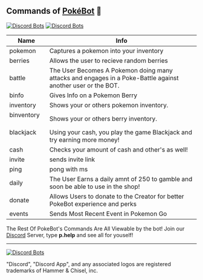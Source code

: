 

## Commands of <a href="https://github.com/Wonder-Toast/Pokebot">PokéBot</a> 📖 

[![Discord Bots](https://discordbots.org/api/widget/status/330488924449275916.png)](https://discordbots.org/bot/330488924449275916)
[![Discord Bots](https://discordbots.org/api/widget/servers/330488924449275916.png)](https://discordbots.org/bot/330488924449275916)

| Name        | Info         |
| ------------- |---------------|
| pokemon           | Captures a pokemon into your inventory |
| berries          | Allows the user to recieve random berries  |
| battle          | The User Becomes A Pokemon doing many attacks and engages in a Poke-Battle against another user or the BOT.   |
| binfo        | Gives Info on a Pokemon Berry     |
| inventory         | Shows your or others pokemon inventory. |
| binventory       | Shows your or others berry inventory.  |
| blackjack       | Using your cash, you play the game Blackjack and try earning more money!  |
| cash    | Checks your amount of cash and other's as well! |
| invite      | sends invite link   |
| ping      | pong with ms   |
| daily      | The User Earns a daily amnt of 250 to gamble and soon be able to use in the shop!  |
| donate      | Allows Users to donate to the Creator for better PokeBot experience and perks |
| events      | Sends Most Recent Event in Pokemon Go   |

The Rest Of PokeBot's Commands Are All Viewable by the bot! Join our <a href=" https://discord.gg/3Chh8gu">Discord</a> Server, 
type **p.help** and see all for youself!

---

[![Discord Bots](https://discordbots.org/api/widget/330488924449275916.png)](https://discordbots.org/bot/330488924449275916)

"Discord", "Discord App", and any associated logos are registered trademarks of Hammer & Chisel, inc.

